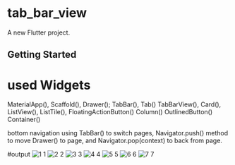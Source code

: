 # tab_bar_view

A new Flutter project.

## Getting Started

# used Widgets
MaterialApp(),
Scaffold(),
Drawer();
TabBar(),
Tab()
TabBarView(),
Card(),
ListView(),
ListTile(),
FloatingActionButton()
Column()
OutlinedButton()
Container()

bottom navigation using TabBar() to switch pages,
Navigator.push() method to move Drawer() to page, and Navigator.pop(context) to back from page.

#output
![1 1](https://github.com/hossain-eee/first-assignment-flutter-ostad/assets/101991583/51948605-c009-453f-8c2c-ca805c2aa81c)
![2 2](https://github.com/hossain-eee/first-assignment-flutter-ostad/assets/101991583/30367296-03a3-4ce8-a95d-844204c606ab)
![3 3](https://github.com/hossain-eee/first-assignment-flutter-ostad/assets/101991583/70194975-90bf-4f90-8dcb-d1906b272f77)
![4 4](https://github.com/hossain-eee/first-assignment-flutter-ostad/assets/101991583/3fac9f43-0e9f-4aee-beff-1383e52bdbba)
![5 5](https://github.com/hossain-eee/first-assignment-flutter-ostad/assets/101991583/07622286-866e-49d8-9d6f-f0cc6a6a8e5d)
![6 6](https://github.com/hossain-eee/first-assignment-flutter-ostad/assets/101991583/91a45657-07ce-4e2e-9cb9-b168ba870408)
![7 7](https://github.com/hossain-eee/first-assignment-flutter-ostad/assets/101991583/66b43bfa-c8bb-497a-9091-d37dc3510532)




